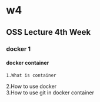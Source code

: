 # w4
## OSS Lecture 4th Week
### docker 1
#### docker container
    1.What is container   
  2.How to use docker   
  3.How to use git in docker container
